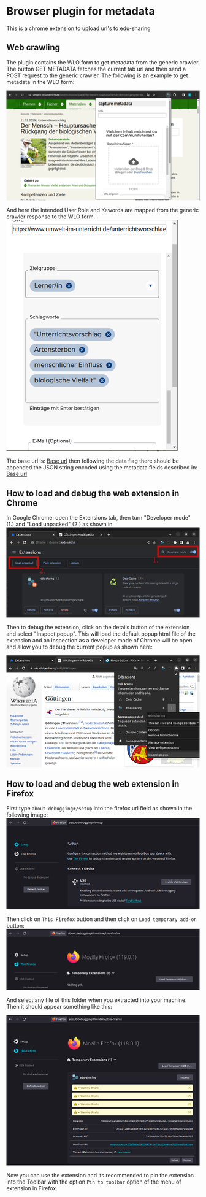 # Browser plugin for metadata

This is a chrome extension to upload url's to edu-sharing


## Web crawling

The plugin contains the WLO form to get metadata from the generic crawler. The button GET METADATA fetches the current tab url and then send a POST request to the generic crawler. The following is an example to get metadata in the WLO form:

![Form to get metadata - URL to crawl](https://github.com/openeduhub/metadata-browser-plugin/blob/add_metadata_form/docs/F7_WLO.png)

And here the Intended User Role and Kewords are mapped from the generic crawler response to the WLO form.
![Form to get metadata - URL to crawl](https://github.com/openeduhub/metadata-browser-plugin/blob/add_metadata_form/docs/F4_WLO.png)

The base url is: 
[Base url](https://redaktion.openeduhub.net/edu-sharing/components/embed/mds?set=mds_oeh&group=wlo_upload_content&data=)
then following the data flag there should be appended the JSON string encoded using the metadata fields described in: 
[Base url](https://docs.google.com/spreadsheets/d/1X9aXFkWv5tjEYzf8i1Ki23sadh4ABqi8gURMbuPXpBM/edit?usp=sharing)

## How to load and debug the web extension in Chrome
In Google Chrome: open the Extensions tab, then turn "Developer mode" (1.) and "Load unpacked" (2.) as shown in ![Load extension - Chrome](https://github.com/openeduhub/metadata-browser-plugin/blob/add_metadata_form/docs/Fig4.png)

Then to debug the extension, click on the details button of the extension and select "Inspect popup". This will load the default popup html file of the extension and an inspection as a developer mode of Chrome will be open and allow you to debug the current popup as shown here:

![Debug extension - Chrome](https://github.com/openeduhub/metadata-browser-plugin/blob/add_metadata_form/docs/Fig5.png)


## How to load and debug the web extension in Firefox
First type `about:debugging#/setup` into the firefox url field as shown in the following image:
![Debug extension - Firefox](https://github.com/openeduhub/metadata-browser-plugin/blob/add_metadata_form/docs/Fig7.png)

Then click on `This Firefox` button and then click on `Load temporary add-on` button:
![Load extension - Firefox](https://github.com/openeduhub/metadata-browser-plugin/blob/add_metadata_form/docs/Fig8.png)

And select any file of this folder when you extracted into your machine. Then it should appear something like this:

![Load extension - Firefox](https://github.com/openeduhub/metadata-browser-plugin/blob/add_metadata_form/docs/Fig6.png)

Now you can use the extension and its recommended to pin the extension into the Toolbar with the option `Pin to toolbar` option of the menu of extension in Firefox.
